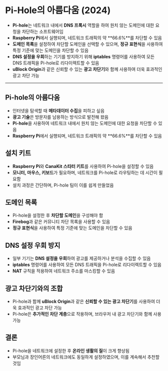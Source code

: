 # Pi-Hole의 아름다움 (2024)


* **Pi-hole**는 네트워크 내에서 **DNS 프록시** 역할을 하여 원치 않는 도메인에 대한 요청을 차단하는 소프트웨어임
* **Raspberry Pi**에서 실행되며, 네트워크 트래픽의 약 \*\*66.6%\*\*를 차단할 수 있음
* **도메인 목록**을 설정하여 차단할 도메인을 선택할 수 있으며, **정규 표현식**을 사용하여 특정 기준에 맞는 도메인을 차단할 수 있음
* **DNS 설정을 우회**하는 기기를 방지하기 위해 **iptables** 명령어를 사용하여 모든 DNS 트래픽을 Pi-hole로 리다이렉트할 수 있음
* **uBlock Origin**과 같은 신뢰할 수 있는 **광고 차단기**와 함께 사용하여 더욱 효과적인 광고 차단 가능

---

Pi-hole의 아름다움
-------------

* 인터넷을 탐색할 때 **메타데이터 수집**을 피하고 싶음
* **광고 기술**은 방문자를 남용하는 방식으로 발전해 왔음
* **Pi-hole**을 사용하여 네트워크 내에서 원치 않는 도메인에 대한 요청을 차단할 수 있음
* **Raspberry Pi**에서 실행되며, 네트워크 트래픽의 약 \*\*66.6%\*\*를 차단할 수 있음

설치 키트
-----

* **Raspberry Pi**와 **CanaKit 스타터 키트**를 사용하여 Pi-hole을 설정할 수 있음
* **모니터, 마우스, 키보드**가 필요하며, 네트워크를 Pi-hole로 라우팅하는 데 시간이 필요함
* 설치 과정은 간단하며, Pi-hole 팀이 이를 쉽게 만들었음

도메인 목록
------

* Pi-hole을 설정한 후 **차단할 도메인**을 구성해야 함
* **Firebog**과 같은 커뮤니티 차단 목록을 사용할 수 있음
* **정규 표현식**을 사용하여 특정 기준에 맞는 도메인을 차단할 수 있음

DNS 설정 우회 방지
------------

* 일부 기기는 **DNS 설정을 우회**하여 광고를 제공하거나 분석을 수집할 수 있음
* **iptables** 명령어를 사용하여 모든 DNS 트래픽을 Pi-hole로 리다이렉트할 수 있음
* **NAT** 규칙을 적용하여 네트워크 주소를 마스킹할 수 있음

광고 차단기와의 조합
-----------

* Pi-hole과 함께 **uBlock Origin**과 같은 **신뢰할 수 있는 광고 차단기**를 사용하여 더욱 효과적인 광고 차단 가능
* Pi-hole은 **추가적인 차단 계층**으로 작용하며, 브라우저 내 광고 차단기와 함께 사용 가능

결론
--

* Pi-hole을 네트워크에 설정한 후 **온라인 생활의 질**이 크게 향상됨
* 부모님과 장인어른의 네트워크에도 동일하게 설정하였으며, 이를 계속해서 추천할 것임
